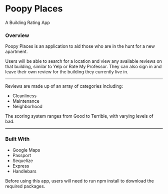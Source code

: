 # Poopy Places
A Building Rating App

### Overview
Poopy Places is an application to aid those who are in the hunt for a new apartment.

Users will be able to search for a location and view any available reviews on that building, similar to Yelp or Rate My Professor.  They can also sign in and leave their own review for the building they currently live in.
- - -
Reviews are made up of an array of categories including:
* Cleanliness
* Maintenance 
* Neighborhood

The scoring system ranges from Good to Terrible, with varying levels of bad.
- - - 
### Built With
* Google Maps
* Passport
* Sequelize
* Express
* Handlebars

Before using this app, users will need to run npm install to download the required packages.
